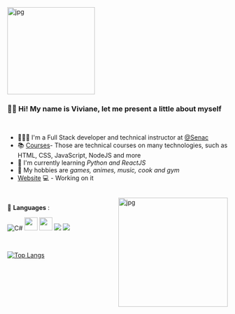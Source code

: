 <img align="center" alt="jpg" width=200 src="https://raw.githubusercontent.com/coderjojo/coderjojo/master/img/github.gif" />
  
  ###  👋🏻 Hi! My name is Viviane, let me present a little about myself

<br />

- 👩🏼‍🏫 I'm a Full Stack developer and technical instructor at [@Senac](https://www.sp.senac.br/senac-largo-treze)
- 📚 [Courses](https://www.sp.senac.br/senac-largo-treze/cursos-tecnicos/curso-tecnico-em-informatica)- Those are technical courses on many technologies, such as HTML, CSS, JavaScript, NodeJS and more
- 🌱 I'm currently learning *Python and ReactJS*  
- 🤔 My hobbies are *games, animes, music, cook and gym*
-  [Website](-) 💻 - Working on it

<br />

<img align="right" alt="jpg" width="250px" src="https://64.media.tumblr.com/84c58506d00547066e7b56612a52fec6/4623aa5cfc785e4e-12/s540x810/1f68e9e01a1c414e8a0307e202b927ed94a0f7bf.gif" />


  :wrench: **Languages** :

![C#](https://img.shields.io/badge/c%23-%23239120.svg?style=for-the-badge&logo=csharp&logoColor=white) <img height="30" src="https://img.shields.io/badge/JavaScript-323330?style=for-the-badge&logo=javascript&logoColor=F7DF1E"> <img height="30" src="https://img.shields.io/badge/Node.js-339933?style=for-the-badge&logo=nodedotjs&logoColor=white"> <img src="https://img.shields.io/badge/react%20-%2320232a.svg?&style=for-the-badge&logo=react&logoColor=%2361DAFB"/> <img src="https://img.shields.io/badge/typescript%20-%23007ACC.svg?&style=for-the-badge&logo=typescript&logoColor=white"/>


<br />

[![Top Langs](https://github-readme-stats.vercel.app/api/top-langs/?username=zennom&langs_count=7)](https://github.com/anuraghazra/github-readme-stats)

<br />
